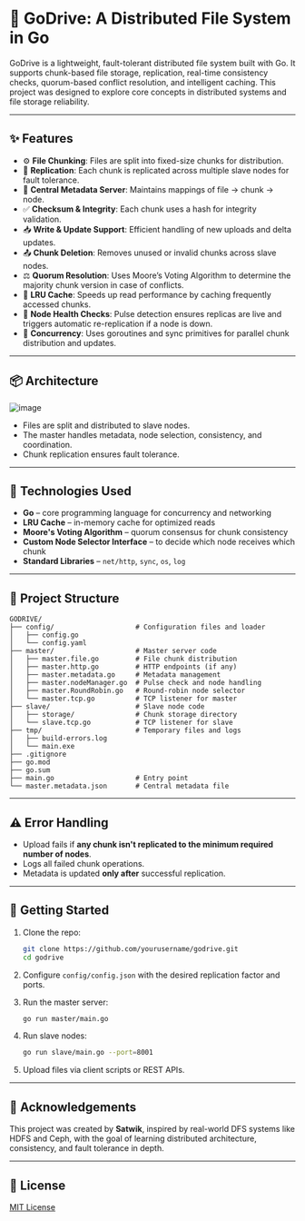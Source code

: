 # 🚀 GoDrive: A Distributed File System in Go

GoDrive is a lightweight, fault-tolerant distributed file system built with Go. It supports chunk-based file storage, replication, real-time consistency checks, quorum-based conflict resolution, and intelligent caching. This project was designed to explore core concepts in distributed systems and file storage reliability.

---

## ✨ Features

- ⚙️ **File Chunking**: Files are split into fixed-size chunks for distribution.
- 🔁 **Replication**: Each chunk is replicated across multiple slave nodes for fault tolerance.
- 🧠 **Central Metadata Server**: Maintains mappings of file -> chunk -> node.
- ✅ **Checksum & Integrity**: Each chunk uses a hash for integrity validation.
- 📥 **Write & Update Support**: Efficient handling of new uploads and delta updates.
- 📤 **Chunk Deletion**: Removes unused or invalid chunks across slave nodes.
- ⚖️ **Quorum Resolution**: Uses Moore’s Voting Algorithm to determine the majority chunk version in case of conflicts.
- 🧊 **LRU Cache**: Speeds up read performance by caching frequently accessed chunks.
- 💓 **Node Health Checks**: Pulse detection ensures replicas are live and triggers automatic re-replication if a node is down.
- 🧵 **Concurrency**: Uses goroutines and sync primitives for parallel chunk distribution and updates.

---

## 📦 Architecture

![image](https://github.com/user-attachments/assets/0f244ec2-4f27-4efd-bbc6-7a9ec5e10320)

- Files are split and distributed to slave nodes.
- The master handles metadata, node selection, consistency, and coordination.
- Chunk replication ensures fault tolerance.

---

## 🧠 Technologies Used

- **Go** – core programming language for concurrency and networking
- **LRU Cache** – in-memory cache for optimized reads
- **Moore's Voting Algorithm** – quorum consensus for chunk consistency
- **Custom Node Selector Interface** – to decide which node receives which chunk
- **Standard Libraries** – `net/http`, `sync`, `os`, `log`

---

## 📁 Project Structure

```
GODRIVE/
├── config/                    # Configuration files and loader
│   ├── config.go
│   └── config.yaml
├── master/                    # Master server code
│   ├── master.file.go         # File chunk distribution
│   ├── master.http.go         # HTTP endpoints (if any)
│   ├── master.metadata.go     # Metadata management
│   ├── master.nodeManager.go  # Pulse check and node handling
│   ├── master.RoundRobin.go   # Round-robin node selector
│   └── master.tcp.go          # TCP listener for master
├── slave/                     # Slave node code
│   ├── storage/               # Chunk storage directory
│   └── slave.tcp.go           # TCP listener for slave
├── tmp/                       # Temporary files and logs
│   ├── build-errors.log
│   └── main.exe
├── .gitignore
├── go.mod
├── go.sum
├── main.go                    # Entry point
└── master.metadata.json       # Central metadata file
```

---

## ⚠️ Error Handling

- Upload fails if **any chunk isn't replicated to the minimum required number of nodes**.
- Logs all failed chunk operations.
- Metadata is updated **only after** successful replication.

---

## 🏁 Getting Started

1. Clone the repo:
   ```bash
   git clone https://github.com/yourusername/godrive.git
   cd godrive
   ```

2. Configure `config/config.json` with the desired replication factor and ports.

3. Run the master server:
   ```bash
   go run master/main.go
   ```

4. Run slave nodes:
   ```bash
   go run slave/main.go --port=8001
   ```

5. Upload files via client scripts or REST APIs.

---

## 🙌 Acknowledgements

This project was created by **Satwik**, inspired by real-world DFS systems like HDFS and Ceph, with the goal of learning distributed architecture, consistency, and fault tolerance in depth.

---

## 📜 License

[MIT License](LICENSE)
